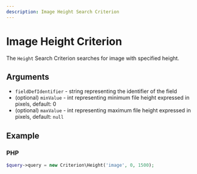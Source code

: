 ```yaml
---
description: Image Height Search Criterion
---
```


# Image Height Criterion

The `Height` Search Criterion searches for image with specified height.

## Arguments

- `fieldDefIdentifier` - string representing the identifier of the field
- (optional) `minValue` - int representing minimum file height expressed in pixels, default: 0
- (optional) `maxValue` - int representing maximum file height expressed in pixels, default: `null`

## Example

### PHP

``` php
$query->query = new Criterion\Height('image', 0, 1500);
```
